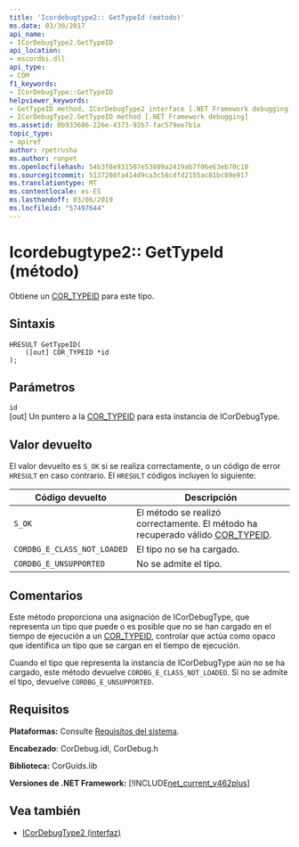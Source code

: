 ```yaml
---
title: 'Icordebugtype2:: GetTypeId (método)'
ms.date: 03/30/2017
api_name:
- ICorDebugType2.GetTypeID
api_location:
- mscordbi.dll
api_type:
- COM
f1_keywords:
- ICorDebugType::GetTypeID
helpviewer_keywords:
- GetTypeID method, ICorDebugType2 interface [.NET Framework debugging]
- ICorDebugType2.GetTypeID method [.NET Framework debugging]
ms.assetid: 0b933686-226e-4373-92b7-fac579ee7b1a
topic_type:
- apiref
author: rpetrusha
ms.author: ronpet
ms.openlocfilehash: 54b3f8e931507e53809a2419ab7f06e63eb70c10
ms.sourcegitcommit: 5137208fa414d9ca3c58cdfd2155ac81bc89e917
ms.translationtype: MT
ms.contentlocale: es-ES
ms.lasthandoff: 03/06/2019
ms.locfileid: "57497644"
---
```

# <a name="icordebugtype2gettypeid-method"></a>Icordebugtype2:: GetTypeId (método)
Obtiene un [COR_TYPEID](../../../../docs/framework/unmanaged-api/debugging/cor-typeid-structure.md) para este tipo.  
  
## <a name="syntax"></a>Sintaxis  
  
```  
HRESULT GetTypeID(  
    ([out] COR_TYPEID *id  
);  
```  
  
## <a name="parameters"></a>Parámetros  
 `id`  
 [out] Un puntero a la [COR_TYPEID](../../../../docs/framework/unmanaged-api/debugging/cor-typeid-structure.md) para esta instancia de ICorDebugType.  
  
## <a name="return-value"></a>Valor devuelto  
 El valor devuelto es `S_OK` si se realiza correctamente, o un código de error `HRESULT` en caso contrario. El `HRESULT` códigos incluyen lo siguiente:  
  
|Código devuelto|Descripción|  
|-----------------|-----------------|  
|`S_OK`|El método se realizó correctamente. El método ha recuperado válido [COR_TYPEID](../../../../docs/framework/unmanaged-api/debugging/cor-typeid-structure.md).|  
|`CORDBG_E_CLASS_NOT_LOADED`|El tipo no se ha cargado.|  
|`CORDBG_E_UNSUPPORTED`|No se admite el tipo.|  
  
## <a name="remarks"></a>Comentarios  
 Este método proporciona una asignación de ICorDebugType, que representa un tipo que puede o es posible que no se han cargado en el tiempo de ejecución a un [COR_TYPEID](../../../../docs/framework/unmanaged-api/debugging/cor-typeid-structure.md), controlar que actúa como opaco que identifica un tipo que se cargan en el tiempo de ejecución.  
  
 Cuando el tipo que representa la instancia de ICorDebugType aún no se ha cargado, este método devuelve `CORDBG_E_CLASS_NOT_LOADED`.  Si no se admite el tipo, devuelve `CORDBG_E_UNSUPPORTED`.  
  
## <a name="requirements"></a>Requisitos  
 **Plataformas:** Consulte [Requisitos del sistema](../../../../docs/framework/get-started/system-requirements.md).  
  
 **Encabezado**: CorDebug.idl, CorDebug.h  
  
 **Biblioteca:** CorGuids.lib  
  
 **Versiones de .NET Framework:** [!INCLUDE[net_current_v462plus](../../../../includes/net-current-v462plus-md.md)]  
  
## <a name="see-also"></a>Vea también
- [ICorDebugType2 (interfaz)](../../../../docs/framework/unmanaged-api/debugging/icordebugtype2-interface.md)
